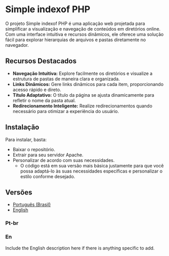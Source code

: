 # Simple indexof PHP

O projeto Simple indexof PHP é uma aplicação web projetada para simplificar a visualização e navegação de conteúdos em diretórios online. Com uma interface intuitiva e recursos dinâmicos, ele oferece uma solução fácil para explorar hierarquias de arquivos e pastas diretamente no navegador.

## Recursos Destacados

- **Navegação Intuitiva:** Explore facilmente os diretórios e visualize a estrutura de pastas de maneira clara e organizada.
- **Links Dinâmicos:** Gere links dinâmicos para cada item, proporcionando acesso rápido e direto.
- **Título Adaptativo:** O título da página se ajusta dinamicamente para refletir o nome da pasta atual.
- **Redirecionamento Inteligente:** Realize redirecionamentos quando necessário para otimizar a experiência do usuário.

## Instalação

Para instalar, basta:

- Baixar o repositório.
- Extrair para seu servidor Apache.
- Personalizar de acordo com suas necessidades.
  - O código está em sua versão mais básica justamente para que você possa adaptá-lo às suas necessidades específicas e personalizar o estilo conforme desejado.

## Versões

- [Português (Brasil)](#pt-br)
- [English](#en)

### Pt-br

<!-- Inclua aqui a descrição em português, caso haja algo específico a ser adicionado -->

### En

Include the English description here if there is anything specific to add.
